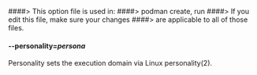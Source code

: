 ####> This option file is used in:
####>   podman create, run
####> If you edit this file, make sure your changes
####> are applicable to all of those files.
#### **--personality**=*persona*

Personality sets the execution domain via Linux personality(2).
